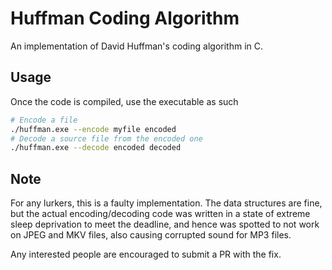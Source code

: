 # Huffman Coding Algorithm
An implementation of David Huffman's coding algorithm in C.
## Usage
Once the code is compiled, use the executable as such
```bash
# Encode a file
./huffman.exe --encode myfile encoded
# Decode a source file from the encoded one   
./huffman.exe --decode encoded decoded   
```
## Note
For any lurkers, this is a faulty implementation. 
The data structures are fine, but the actual encoding/decoding code 
was written in a state of extreme sleep deprivation to meet the 
deadline, and hence was spotted to not work on JPEG and MKV files, 
also causing corrupted sound for MP3 files.

Any interested people are encouraged to submit a PR with the fix. 